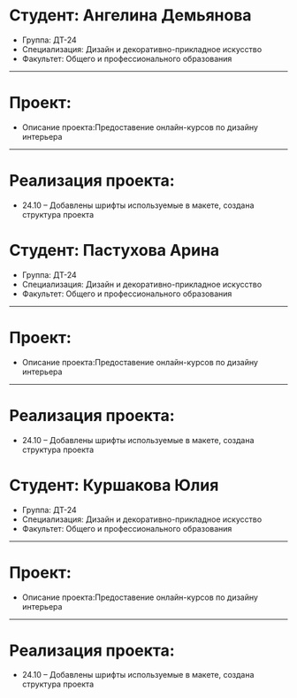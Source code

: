 # Студент: Ангелина Демьянова
- Группа: ДТ-24
- Специализация: Дизайн и декоративно-прикладное искусство
- Факультет: Общего и профессионального образования
---
# Проект: 
- Описание проекта:Предоставение онлайн-курсов по дизайну интерьера
---
# Реализация проекта:
- 24.10 – Добавлены шрифты используемые в макете, создана структура проекта

# Студент: Пастухова Арина
- Группа: ДТ-24
- Специализация: Дизайн и декоративно-прикладное искусство
- Факультет: Общего и профессионального образования
---
# Проект: 
- Описание проекта:Предоставение онлайн-курсов по дизайну интерьера
---
# Реализация проекта:
- 24.10 – Добавлены шрифты используемые в макете, создана структура проекта

# Студент: Куршакова Юлия
- Группа: ДТ-24
- Специализация: Дизайн и декоративно-прикладное искусство
- Факультет: Общего и профессионального образования
---
# Проект: 
- Описание проекта:Предоставение онлайн-курсов по дизайну интерьера
---
# Реализация проекта:
- 24.10 – Добавлены шрифты используемые в макете, создана структура проекта